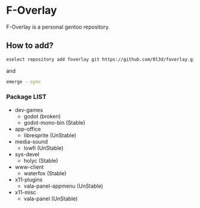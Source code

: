 # F-Overlay
F-Overlay is a personal gentoo repository.
## How to add?
```sh
eselect repository add foverlay git https://github.com/0l3d/foverlay.git
```
and
```sh
emerge --sync
```

### Package LIST
- dev-games
  - godot (broken)
  - godot-mono-bin (Stable)
- app-office
  - libresprite (UnStable)
- media-sound
  - lowfi (UnStable)
- sys-devel
  - holyc (Stable)
- www-client
  - waterfox (Stable)
- x11-plugins
  - vala-panel-appmenu (UnStable)
- x11-misc
  - vala-panel (UnStable)
